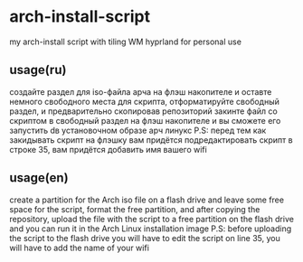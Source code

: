 # arch-install-script
my arch-install script with tiling WM hyprland for personal use
## usage(ru)
создайте раздел для iso-файла арча на флэш накопителе и оставте немного свободного места для скрипта, отформатируйте свободный раздел, и предварительно скопировав репозиторий закинте файл со скриптом в свободный раздел на флэш накопителе и вы сможете его запустить dв установочном образе арч линукс 
P.S: перед тем как закидывать скрипт на флэшку вам придётся подредактировать скрипт в строке 35, вам придётся добавить имя вашего wifi
## usage(en)
create a partition for the Arch iso file on a flash drive and leave some free space for the script, format the free partition, and after copying the repository, upload the file with the script to a free partition on the flash drive and you can run it in the Arch Linux installation image 
P.S: before uploading the script to the flash drive you will have to edit the script on line 35, you will have to add the name of your wifi
